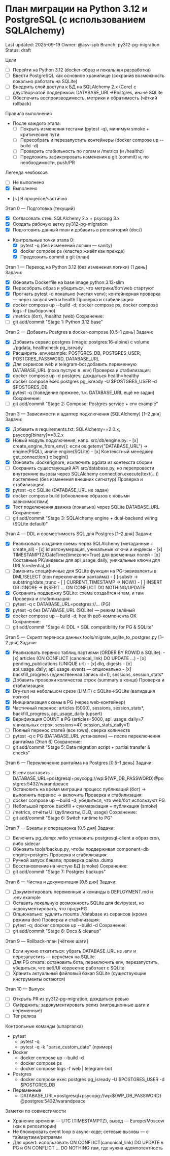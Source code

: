 # План миграции на Python 3.12 и PostgreSQL (с использованием SQLAlchemy)

Last updated: 2025-09-19
Owner: @asv-spb
Branch: py312-pg-migration
Status: draft

Цели
- [ ] Перейти на Python 3.12 (docker-образ и локальная разработка)
- [ ] Ввести PostgreSQL как основное хранилище (сохранив возможность локально работать на SQLite)
- [ ] Внедрить слой доступа к БД на SQLAlchemy 2.x (Core) с двустворчатой поддержкой: DATABASE_URL→Postgres, иначе SQLite
- [ ] Обеспечить воспроизводимость, метрики и обратимость (чёткий rollback)

Правила выполнения
- После каждого этапа:
  - [ ] Покрыть изменения тестами (pytest -q), минимум smoke + критические пути
  - [ ] Пересобрать и перезапустить контейнеры (docker compose up --build -d)
  - [ ] Проверить стабильность по логам и /metrics (и /healthz)
  - [ ] Предложить зафиксировать изменения в git (commit) и, по необходимости, push/PR

Легенда чекбоксов
- [ ] Не выполнено
- [x] Выполнено
- [~] В процессе/частично

Этап 0 — Подготовка (текущий)
- [x] Согласовать стек: SQLAlchemy 2.x + psycopg 3.x
- [x] Создать рабочую ветку py312-pg-migration
- [x] Подготовить данный план и добавить в репозиторий (doc/)
- Контрольные точки этапа 0:
  - [x] pytest -q (без изменений логики — sanity)
  - [x] docker compose ps (кластер живёт как прежде)
  - [x] Предложить commit в git (план)

Этап 1 — Переход на Python 3.12 (без изменения логики) [1 день]
Задачи:
- [x] Обновить Dockerfile на base image python:3.12-slim
- [x] Пересобрать образ и убедиться, что метрики/бот/web стартуют
- [x] Прогнать pytest -q локально (чистая venv); контейнерная проверка — через запуск web и health
Проверка и стабилизация:
- [x] docker compose up --build -d; docker compose ps; docker compose logs -f (выборочно)
- [x] /metrics (бот), /healthz (web)
Сохранение:
- [ ] git add/commit "Stage 1: Python 3.12 base"

Этап 2 — Добавить Postgres в docker-compose [0.5–1 день]
Задачи:
- [x] Добавить сервис postgres (image: postgres:16-alpine) с volume ./pgdata, healthcheck pg_isready
- [x] Расширить .env.example: POSTGRES_DB, POSTGRES_USER, POSTGRES_PASSWORD, DATABASE_URL
- [x] Для сервисов web и telegram-bot добавить переменную DATABASE_URL (пока пустую в .env)
Проверка и стабилизация:
- [x] docker compose up -d postgres; дождаться health=healthy
- [x] docker compose exec postgres pg_isready -U $POSTGRES_USER -d $POSTGRES_DB
- [x] pytest -q (поведение прежнее, т.к. DATABASE_URL ещё не задан)
Сохранение:
- [ ] git add/commit "Stage 2: Compose: Postgres service + env example"

Этап 3 — Зависимости и адаптер подключения (SQLAlchemy) [1–2 дня]
Задачи:
- [x] Добавить в requirements.txt: SQLAlchemy==2.0.x, psycopg[binary]==3.2.x
- [x] Новый модуль подключения, напр. src/db/engine.py:
      - [x] create_engine_from_env(): если os.getenv("DATABASE_URL") → engine(PSQL), иначе engine(SQLite)
      - [x] Контекстный менеджер get_connection() с begin()
- [x] Обновить .dockerignore, исключить pgdata из контекста сборки
- [ ] Сохранить существующий API src/database.py, но перепровести внутренние вызовы через SQLAlchemy connection.execute(text(...)) постепенно (без изменения внешних сигнатур)
Проверка и стабилизация:
- [x] pytest -q с SQLite (DATABASE_URL не задан)
- [x] docker compose build (обновление образов с новыми зависимостями)
- [x] Тест подключения движка (локально) через SQLite DATABASE_URL
Сохранение:
- [ ] git add/commit "Stage 3: SQLAlchemy engine + dual-backend wiring (SQLite default)"

Этап 4 — DDL и совместимость SQL для Postgres [1–2 дня]
Задачи:
- [x] Реализовать создание схемы через SQLAlchemy (метаданные + create_all)
      - [x] id автонумерация, уникальные ключи и индексы
      - [x] TIMESTAMPTZ/DateTime(timezone=True) для временных полей
      - [x] Составные PK/индексы для api_usage_daily, уникальные ключи для URL/credential_id
- [ ] Заменить специфичные для SQLite функции на PG-эквиваленты в DML/SELECT (при переключении рантайма)
      - [ ] substr → substring/date_trunc
      - [ ] CURRENT_TIMESTAMP → NOW()
      - [ ] INSERT OR IGNORE → INSERT ... ON CONFLICT DO NOTHING/UPDATE
- [x] Сохранить поддержку SQLite: схема создаётся и там, и там
Проверка и стабилизация:
- [ ] pytest -q с DATABASE_URL=postgres://... (PG)
- [x] pytest -q без DATABASE_URL (SQLite) — режим зелёный
- [x] docker compose up --build -d; health веб-компонента OK
Сохранение:
- [ ] git add/commit "Stage 4: DDL + SQL compatibility for PG & SQLite"

Этап 5 — Скрипт переноса данных tools/migrate_sqlite_to_postgres.py [1–2 дня]
Задачи:
- [x] Реализовать перенос таблиц партиями (ORDER BY ROWID в SQLite):
      - [x] articles (ON CONFLICT (canonical_link) DO UPDATE ...)
      - [x] pending_publications (UNIQUE url)
      - [x] dlq, digests
      - [x] api_usage_daily; api_usage_events — опционально
      - [x] backfill_progress (единственная запись id=1), sessions, session_stats*
- [x] Добавить проверки количества строк (summary в конце)
Проверка и стабилизация:
- [x] Dry-run на небольшом срезе (LIMIT) с SQLite→SQLite (валидация логики)
- [x] Инициализация схемы в PG (через web-контейнер)
- [x] Частичный перенос: articles (5000), sessions, session_stats*, backfill_progress, api_usage_daily (upsert)
- [x] Верификация COUNT в PG (articles=5000, api_usage_daily≈7 уникальных строк, sessions=47, session_stats_daily=1)
- [ ] Полный перенос статей (все rows), сверка количеств
- [ ] pytest -q с PG (DATABASE_URL установлен) — после переключения рантайма (Этап 6)
Сохранение:
- [ ] git add/commit "Stage 5: Data migration script + partial transfer & checks"

Этап 6 — Переключение рантайма на Postgres [0.5–1 день]
Задачи:
- [ ] В .env выставить DATABASE_URL=postgresql+psycopg://wp:${WP_DB_PASSWORD}@postgres:5432/warandpeace
- [ ] Остановить на время миграции процесс публикаций (бот) → выполнить перенос → включить
Проверка и стабилизация:
- [ ] docker compose up --build -d; убедиться, что web/бот используют PG
- [ ] Небольшой прогон backfill + суммаризация + публикация (smoke)
- [ ] /metrics, отчёты UI (дубликаты, DLQ, usage)
Сохранение:
- [ ] git add/commit "Stage 6: Switch runtime to PG"

Этап 7 — Бэкапы и операционка [0.5 дня]
Задачи:
- [ ] Включить pg_dump: либо установить postgresql-client в образ cron, либо sidecar
- [ ] Обновить tools/backup.py, чтобы поддерживал component=db engine=postgres
Проверка и стабилизация:
- [ ] Ручной запуск бэкапа; проверка файла .dump
- [ ] Восстановление на чистую БД (smoke)
Сохранение:
- [ ] git add/commit "Stage 7: Postgres backups"

Этап 8 — Чистка и документация [0.5 дня]
Задачи:
- [ ] Документировать переменные и команды в DEPLOYMENT.md и .env.example
- [ ] Оставить локальную возможность SQLite для dev/pytest, но задокументировать, что прод=PG
- [ ] Опционально: удалить mounts ./database из сервисов (кроме режима dev)
Проверка и стабилизация:
- [ ] pytest -q; docker compose up --build -d
Сохранение:
- [ ] git add/commit "Stage 8: Docs & cleanup"

Этап 9 — Rollback-план [чёткие шаги]
- [ ] Если нужно откатиться: убрать DATABASE_URL из .env и перезапустить — вернёмся на SQLite
- [ ] Для PG отката: остановить бота, переключить env, перезапустить, убедиться, что веб/UI корректно работает с SQLite
- [ ] Хранить актуальный файловый бэкап SQLite (существующие инструменты остаются)

Этап 10 — Выпуск
- [ ] Открыть PR из py312-pg-migration; дождаться ревью
- [ ] Смёрджить; задокументировать релиз (миграционные шаги и переменные)
- [ ] Тег релиза

Контрольные команды (шпаргалка)
- pytest
  - pytest -q
  - pytest -q -k "parse_custom_date" (пример)
- Docker
  - docker compose up --build -d
  - docker compose ps
  - docker compose logs -f web | telegram-bot
- Postgres
  - docker compose exec postgres pg_isready -U $POSTGRES_USER -d $POSTGRES_DB
- Переменные
  - DATABASE_URL=postgresql+psycopg://wp:${WP_DB_PASSWORD}@postgres:5432/warandpeace

Заметки по совместимости
- Хранение времени — UTC (TIMESTAMPTZ), вывод — Europe/Moscow (как в репозитории)
- Не блокировать event loop в async-коде; сетевые вызовы — с таймаутами/ретраями
- Для upsert: использовать ON CONFLICT(canonical_link) DO UPDATE в PG и ON CONFLICT ... DO NOTHING там, где нужна идемпотентность
